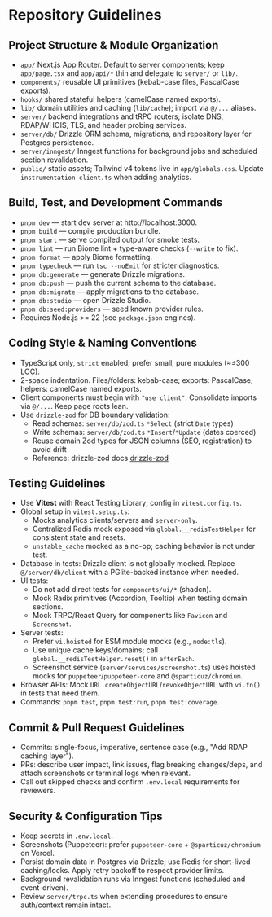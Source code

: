 # Repository Guidelines

## Project Structure & Module Organization
- `app/` Next.js App Router. Default to server components; keep `app/page.tsx` and `app/api/*` thin and delegate to `server/` or `lib/`.
- `components/` reusable UI primitives (kebab-case files, PascalCase exports).
- `hooks/` shared stateful helpers (camelCase named exports).
- `lib/` domain utilities and caching (`lib/cache`); import via `@/...` aliases.
- `server/` backend integrations and tRPC routers; isolate DNS, RDAP/WHOIS, TLS, and header probing services.
- `server/db/` Drizzle ORM schema, migrations, and repository layer for Postgres persistence.
- `server/inngest/` Inngest functions for background jobs and scheduled section revalidation.
- `public/` static assets; Tailwind v4 tokens live in `app/globals.css`. Update `instrumentation-client.ts` when adding analytics.

## Build, Test, and Development Commands
- `pnpm dev` — start dev server at http://localhost:3000.
- `pnpm build` — compile production bundle.
- `pnpm start` — serve compiled output for smoke tests.
- `pnpm lint` — run Biome lint + type-aware checks (`--write` to fix).
- `pnpm format` — apply Biome formatting.
- `pnpm typecheck` — run `tsc --noEmit` for stricter diagnostics.
- `pnpm db:generate` — generate Drizzle migrations.
- `pnpm db:push` — push the current schema to the database.
- `pnpm db:migrate` — apply migrations to the database.
- `pnpm db:studio` — open Drizzle Studio.
- `pnpm db:seed:providers` — seed known provider rules.
- Requires Node.js >= 22 (see `package.json` engines).

## Coding Style & Naming Conventions
- TypeScript only, `strict` enabled; prefer small, pure modules (≈≤300 LOC).
- 2-space indentation. Files/folders: kebab-case; exports: PascalCase; helpers: camelCase named exports.
- Client components must begin with `"use client"`. Consolidate imports via `@/...`. Keep page roots lean.
 - Use `drizzle-zod` for DB boundary validation:
   - Read schemas: `server/db/zod.ts` `*Select` (strict `Date` types)
   - Write schemas: `server/db/zod.ts` `*Insert`/`*Update` (dates coerced)
   - Reuse domain Zod types for JSON columns (SEO, registration) to avoid drift
   - Reference: drizzle-zod docs [drizzle-zod](https://orm.drizzle.team/docs/zod)

## Testing Guidelines
- Use **Vitest** with React Testing Library; config in `vitest.config.ts`.
- Global setup in `vitest.setup.ts`:
  - Mocks analytics clients/servers and `server-only`.
  - Centralized Redis mock exposed via `global.__redisTestHelper` for consistent state and resets.
  - `unstable_cache` mocked as a no-op; caching behavior is not under test.
- Database in tests: Drizzle client is not globally mocked. Replace `@/server/db/client` with a PGlite-backed instance when needed.
- UI tests:
  - Do not add direct tests for `components/ui/*` (shadcn).
  - Mock Radix primitives (Accordion, Tooltip) when testing domain sections.
  - Mock TRPC/React Query for components like `Favicon` and `Screenshot`.
- Server tests:
  - Prefer `vi.hoisted` for ESM module mocks (e.g., `node:tls`).
  - Use unique cache keys/domains; call `global.__redisTestHelper.reset()` in `afterEach`.
  - Screenshot service (`server/services/screenshot.ts`) uses hoisted mocks for `puppeteer`/`puppeteer-core` and `@sparticuz/chromium`.
- Browser APIs: Mock `URL.createObjectURL`/`revokeObjectURL` with `vi.fn()` in tests that need them.
- Commands: `pnpm test`, `pnpm test:run`, `pnpm test:coverage`.

## Commit & Pull Request Guidelines
- Commits: single-focus, imperative, sentence case (e.g., "Add RDAP caching layer").
- PRs: describe user impact, link issues, flag breaking changes/deps, and attach screenshots or terminal logs when relevant.
- Call out skipped checks and confirm `.env.local` requirements for reviewers.

## Security & Configuration Tips
- Keep secrets in `.env.local`.
- Screenshots (Puppeteer): prefer `puppeteer-core` + `@sparticuz/chromium` on Vercel.
- Persist domain data in Postgres via Drizzle; use Redis for short-lived caching/locks. Apply retry backoff to respect provider limits.
- Background revalidation runs via Inngest functions (scheduled and event-driven).
- Review `server/trpc.ts` when extending procedures to ensure auth/context remain intact.
